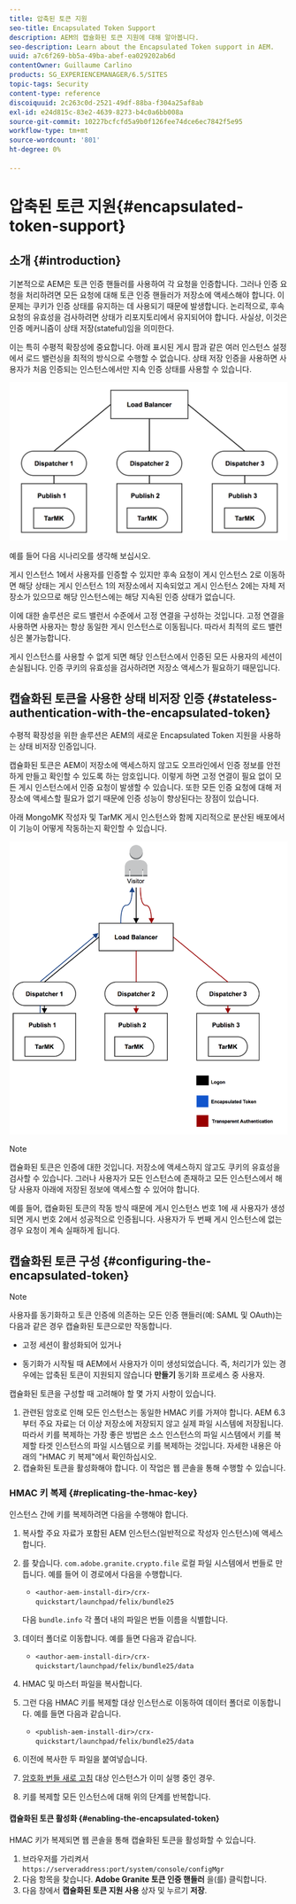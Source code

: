 ```yaml
---
title: 압축된 토큰 지원
seo-title: Encapsulated Token Support
description: AEM의 캡슐화된 토큰 지원에 대해 알아봅니다.
seo-description: Learn about the Encapsulated Token support in AEM.
uuid: a7c6f269-bb5a-49ba-abef-ea029202ab6d
contentOwner: Guillaume Carlino
products: SG_EXPERIENCEMANAGER/6.5/SITES
topic-tags: Security
content-type: reference
discoiquuid: 2c263c0d-2521-49df-88ba-f304a25af8ab
exl-id: e24d815c-83e2-4639-8273-b4c0a6bb008a
source-git-commit: 10227bcfcfd5a9b0f126fee74dce6ec7842f5e95
workflow-type: tm+mt
source-wordcount: '801'
ht-degree: 0%

---
```


# 압축된 토큰 지원{#encapsulated-token-support}

## 소개 {#introduction}

기본적으로 AEM은 토큰 인증 핸들러를 사용하여 각 요청을 인증합니다. 그러나 인증 요청을 처리하려면 모든 요청에 대해 토큰 인증 핸들러가 저장소에 액세스해야 합니다. 이 문제는 쿠키가 인증 상태를 유지하는 데 사용되기 때문에 발생합니다. 논리적으로, 후속 요청의 유효성을 검사하려면 상태가 리포지토리에서 유지되어야 합니다. 사실상, 이것은 인증 메커니즘이 상태 저장(stateful)임을 의미한다.

이는 특히 수평적 확장성에 중요합니다. 아래 표시된 게시 팜과 같은 여러 인스턴스 설정에서 로드 밸런싱을 최적의 방식으로 수행할 수 없습니다. 상태 저장 인증을 사용하면 사용자가 처음 인증되는 인스턴스에서만 지속 인증 상태를 사용할 수 있습니다.

![chlimage_1-33](assets/chlimage_1-33a.png)

예를 들어 다음 시나리오를 생각해 보십시오.

게시 인스턴스 1에서 사용자를 인증할 수 있지만 후속 요청이 게시 인스턴스 2로 이동하면 해당 상태는 게시 인스턴스 1의 저장소에서 지속되었고 게시 인스턴스 2에는 자체 저장소가 있으므로 해당 인스턴스에는 해당 지속된 인증 상태가 없습니다.

이에 대한 솔루션은 로드 밸런서 수준에서 고정 연결을 구성하는 것입니다. 고정 연결을 사용하면 사용자는 항상 동일한 게시 인스턴스로 이동됩니다. 따라서 최적의 로드 밸런싱은 불가능합니다.

게시 인스턴스를 사용할 수 없게 되면 해당 인스턴스에서 인증된 모든 사용자의 세션이 손실됩니다. 인증 쿠키의 유효성을 검사하려면 저장소 액세스가 필요하기 때문입니다.

## 캡슐화된 토큰을 사용한 상태 비저장 인증 {#stateless-authentication-with-the-encapsulated-token}

수평적 확장성을 위한 솔루션은 AEM의 새로운 Encapsulated Token 지원을 사용하는 상태 비저장 인증입니다.

캡슐화된 토큰은 AEM이 저장소에 액세스하지 않고도 오프라인에서 인증 정보를 안전하게 만들고 확인할 수 있도록 하는 암호입니다. 이렇게 하면 고정 연결이 필요 없이 모든 게시 인스턴스에서 인증 요청이 발생할 수 있습니다. 또한 모든 인증 요청에 대해 저장소에 액세스할 필요가 없기 때문에 인증 성능이 향상된다는 장점이 있습니다.

아래 MongoMK 작성자 및 TarMK 게시 인스턴스와 함께 지리적으로 분산된 배포에서 이 기능이 어떻게 작동하는지 확인할 수 있습니다.

![chlimage_1-34](assets/chlimage_1-34a.png)

>[!NOTE]
>
>캡슐화된 토큰은 인증에 대한 것입니다. 저장소에 액세스하지 않고도 쿠키의 유효성을 검사할 수 있습니다. 그러나 사용자가 모든 인스턴스에 존재하고 모든 인스턴스에서 해당 사용자 아래에 저장된 정보에 액세스할 수 있어야 합니다.
>
>예를 들어, 캡슐화된 토큰의 작동 방식 때문에 게시 인스턴스 번호 1에 새 사용자가 생성되면 게시 번호 2에서 성공적으로 인증됩니다. 사용자가 두 번째 게시 인스턴스에 없는 경우 요청이 계속 실패하게 됩니다.
>

## 캡슐화된 토큰 구성 {#configuring-the-encapsulated-token}

>[!NOTE]
>사용자를 동기화하고 토큰 인증에 의존하는 모든 인증 핸들러(예: SAML 및 OAuth)는 다음과 같은 경우 캡슐화된 토큰으로만 작동합니다.
>
>* 고정 세션이 활성화되어 있거나
>
>* 동기화가 시작될 때 AEM에서 사용자가 이미 생성되었습니다. 즉, 처리기가 있는 경우에는 압축된 토큰이 지원되지 않습니다 **만들기** 동기화 프로세스 중 사용자.

캡슐화된 토큰을 구성할 때 고려해야 할 몇 가지 사항이 있습니다.

1. 관련된 암호로 인해 모든 인스턴스는 동일한 HMAC 키를 가져야 합니다. AEM 6.3부터 주요 자료는 더 이상 저장소에 저장되지 않고 실제 파일 시스템에 저장됩니다. 따라서 키를 복제하는 가장 좋은 방법은 소스 인스턴스의 파일 시스템에서 키를 복제할 타겟 인스턴스의 파일 시스템으로 키를 복제하는 것입니다. 자세한 내용은 아래의 &quot;HMAC 키 복제&quot;에서 확인하십시오.
1. 캡슐화된 토큰을 활성화해야 합니다. 이 작업은 웹 콘솔을 통해 수행할 수 있습니다.

### HMAC 키 복제 {#replicating-the-hmac-key}

인스턴스 간에 키를 복제하려면 다음을 수행해야 합니다.

1. 복사할 주요 자료가 포함된 AEM 인스턴스(일반적으로 작성자 인스턴스)에 액세스합니다.
1. 를 찾습니다. `com.adobe.granite.crypto.file` 로컬 파일 시스템에서 번들로 만듭니다. 예를 들어 이 경로에서 다음을 수행합니다.

   * `<author-aem-install-dir>/crx-quickstart/launchpad/felix/bundle25`

   다음 `bundle.info` 각 폴더 내의 파일은 번들 이름을 식별합니다.

1. 데이터 폴더로 이동합니다. 예를 들면 다음과 같습니다.

   * `<author-aem-install-dir>/crx-quickstart/launchpad/felix/bundle25/data`

1. HMAC 및 마스터 파일을 복사합니다.
1. 그런 다음 HMAC 키를 복제할 대상 인스턴스로 이동하여 데이터 폴더로 이동합니다. 예를 들면 다음과 같습니다.

   * `<publish-aem-install-dir>/crx-quickstart/launchpad/felix/bundle25/data`

1. 이전에 복사한 두 파일을 붙여넣습니다.
1. [암호화 번들 새로 고침](/help/communities/deploy-communities.md#refresh-the-granite-crypto-bundle) 대상 인스턴스가 이미 실행 중인 경우.

1. 키를 복제할 모든 인스턴스에 대해 위의 단계를 반복합니다.

#### 캡슐화된 토큰 활성화 {#enabling-the-encapsulated-token}

HMAC 키가 복제되면 웹 콘솔을 통해 캡슐화된 토큰을 활성화할 수 있습니다.

1. 브라우저를 가리켜서 `https://serveraddress:port/system/console/configMgr`
1. 다음 항목을 찾습니다. **Adobe Granite 토큰 인증 핸들러** 을(를) 클릭합니다.
1. 다음 창에서 **캡슐화된 토큰 지원 사용** 상자 및 누르기 **저장**.
